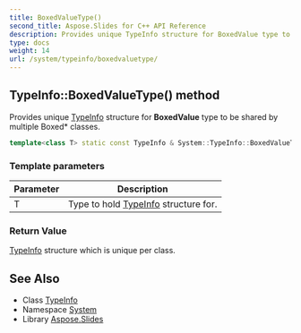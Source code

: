 ```yaml
---
title: BoxedValueType()
second_title: Aspose.Slides for C++ API Reference
description: Provides unique TypeInfo structure for BoxedValue type to be shared by multiple Boxed* classes.
type: docs
weight: 14
url: /system/typeinfo/boxedvaluetype/
---
```

## TypeInfo::BoxedValueType() method


Provides unique [TypeInfo](../) structure for **BoxedValue** type to be shared by multiple Boxed* classes.

```cpp
template<class T> static const TypeInfo & System::TypeInfo::BoxedValueType()
```


### Template parameters

| Parameter | Description |
| --- | --- |
| T | Type to hold [TypeInfo](../) structure for. |

### Return Value

[TypeInfo](../) structure which is unique per class.

## See Also

* Class [TypeInfo](../)
* Namespace [System](../../)
* Library [Aspose.Slides](../../../)